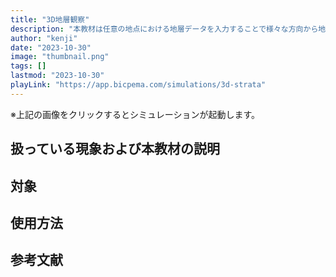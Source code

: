 ```yaml
---
title: "3D地層観察"
description: "本教材は任意の地点における地層データを入力することで様々な方向から地層の広がりを観察するためのシミュレーション教材です。"
author: "kenji"
date: "2023-10-30"
image: "thumbnail.png"
tags: []
lastmod: "2023-10-30"
playLink: "https://app.bicpema.com/simulations/3d-strata"
---
```

※上記の画像をクリックするとシミュレーションが起動します。

## 扱っている現象および本教材の説明

## 対象

## 使用方法

## 参考文献
